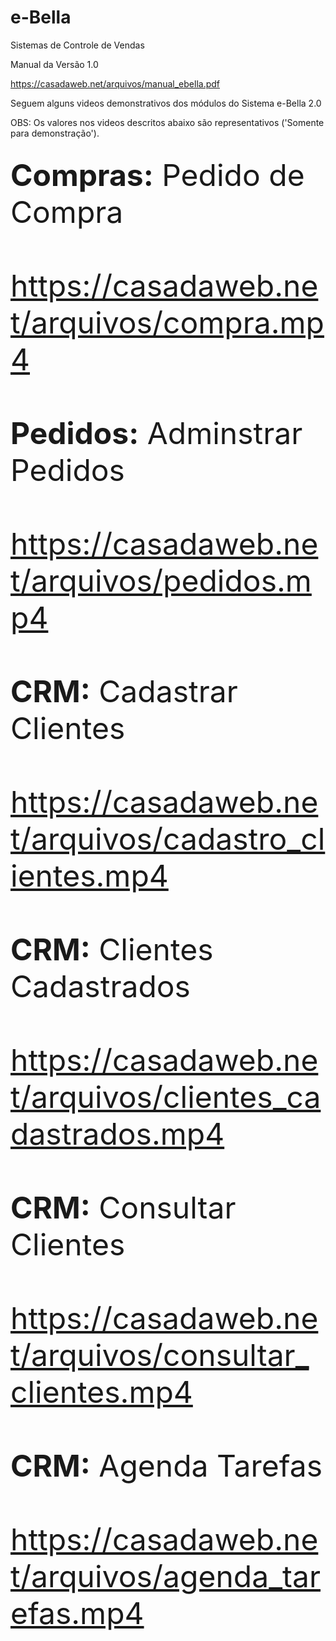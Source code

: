 # e-Bella
 Sistemas de Controle de Vendas

 Manual da Versão 1.0

 <a href="https://casadaweb.net/arquivos/manual_ebella.pdf" target="_blank">https://casadaweb.net/arquivos/manual_ebella.pdf</a>
 
 Seguem alguns videos demonstrativos dos módulos do Sistema e-Bella 2.0
 
 OBS: Os valores nos videos descritos abaixo são representativos ('Somente para demonstração').
 
 ##

<font size="9px">
<b>Compras:</b> Pedido de Compra
<br><br>
<a href="https://casadaweb.net/arquivos/compra.mp4" target="_blank">https://casadaweb.net/arquivos/compra.mp4</a>
<br><br>
<b>Pedidos:</b> Adminstrar Pedidos
<br><br>
<a href="https://casadaweb.net/arquivos/pedidos.mp4" target="_blank">https://casadaweb.net/arquivos/pedidos.mp4</a>
<br><br> 
<b>CRM:</b> Cadastrar Clientes
<br><br>
<a href="https://casadaweb.net/arquivos/cadastro_clientes.mp4" target="_blank">https://casadaweb.net/arquivos/cadastro_clientes.mp4</a>
<br><br> 
<b>CRM:</b> Clientes Cadastrados
<br><br>
<a href="https://casadaweb.net/arquivos/clientes_cadastrados.mp4" target="_blank">https://casadaweb.net/arquivos/clientes_cadastrados.mp4</a>
<br><br>
<b>CRM:</b> Consultar Clientes
<br><br>
<a href="https://casadaweb.net/arquivos/consultar_clientes.mp4" target="_blank">https://casadaweb.net/arquivos/consultar_clientes.mp4</a>
<br><br> 
<b>CRM:</b> Agenda Tarefas
<br><br>
<a href="https://casadaweb.net/arquivos/agenda_tarefas.mp4" target="_blank">https://casadaweb.net/arquivos/agenda_tarefas.mp4</a>
<br><br> 
</font> 
